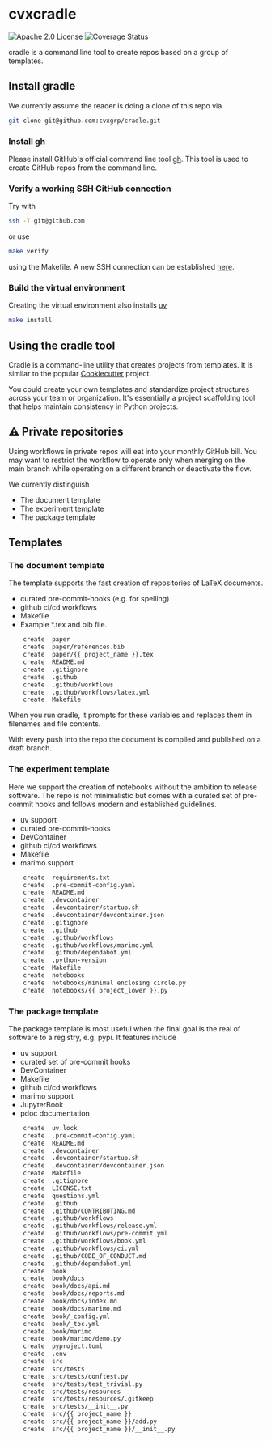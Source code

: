 # cvxcradle

[![Apache 2.0 License](https://img.shields.io/badge/License-APACHEv2-brightgreen.svg)](https://github.com/cvxgrp/cradle/blob/master/LICENSE)
[![Coverage Status](https://coveralls.io/repos/github/cvxgrp/cradle/badge.png?branch=main)](https://coveralls.io/github/cvxgrp/cradle?branch=main)

cradle is a command line tool to create repos based on a group of templates.

## Install gradle

We currently assume the reader is doing a clone of this repo via

```bash
git clone git@github.com:cvxgrp/cradle.git
```

### Install gh

Please install GitHub's official command line tool [gh](https://github.com/cli/cli).
This tool is used to create GitHub repos from the command line.

### Verify a working SSH GitHub connection

Try with

```bash
ssh -T git@github.com
```

or use

```bash
make verify
```

using the Makefile. A new SSH connection can be established [here](https://docs.github.com/en/authentication/connecting-to-github-with-ssh/generating-a-new-ssh-key-and-adding-it-to-the-ssh-agent).

### Build the virtual environment

Creating the virtual environment also installs [uv](https://docs.astral.sh/uv/getting-started/installation/)

```bash
make install
```

## Using the cradle tool

Cradle is a command-line utility that creates projects from templates.
It is similar to the popular
[Cookiecutter](https://cookiecutter.readthedocs.io/en/stable/#) project.

You could create your own templates and standardize project structures
across your team or organization.
It's essentially a project scaffolding tool that helps maintain consistency
in Python projects.

## :warning: Private repositories

Using workflows in private repos will eat into your monthly GitHub bill.
You may want to restrict the workflow to operate only when merging on the main branch
while operating on a different branch or deactivate the flow.

We currently distinguish

* The document template
* The experiment template
* The package template

## Templates

### The document template

The template supports the fast creation of repositories of LaTeX documents.

* curated pre-commit-hooks (e.g. for spelling)
* github ci/cd workflows
* Makefile
* Example *.tex and bib file.

```bash
    create  paper
    create  paper/references.bib
    create  paper/{{ project_name }}.tex
    create  README.md
    create  .gitignore
    create  .github
    create  .github/workflows
    create  .github/workflows/latex.yml
    create  Makefile
```

When you run cradle, it prompts for these variables
and replaces them in filenames and file contents.

With every push into the repo the document is compiled
and published on a draft branch.

### The experiment template

Here we support the creation of notebooks without the ambition to release software.
The repo is not minimalistic but comes with a curated set of pre-commit hooks and
follows modern and established guidelines.

* uv support
* curated pre-commit-hooks
* DevContainer
* github ci/cd workflows
* Makefile
* marimo support

```bash
    create  requirements.txt
    create  .pre-commit-config.yaml
    create  README.md
    create  .devcontainer
    create  .devcontainer/startup.sh
    create  .devcontainer/devcontainer.json
    create  .gitignore
    create  .github
    create  .github/workflows
    create  .github/workflows/marimo.yml
    create  .github/dependabot.yml
    create  .python-version
    create  Makefile
    create  notebooks
    create  notebooks/minimal enclosing circle.py
    create  notebooks/{{ project_lower }}.py
```

### The package template

The package template is most useful when the final
goal is the real of software to a registry, e.g. pypi.
It features include

* uv support
* curated set of pre-commit hooks
* DevContainer
* Makefile
* github ci/cd workflows
* marimo support
* JupyterBook
* pdoc documentation

```bash
    create  uv.lock
    create  .pre-commit-config.yaml
    create  README.md
    create  .devcontainer
    create  .devcontainer/startup.sh
    create  .devcontainer/devcontainer.json
    create  Makefile
    create  .gitignore
    create  LICENSE.txt
    create  questions.yml
    create  .github
    create  .github/CONTRIBUTING.md
    create  .github/workflows
    create  .github/workflows/release.yml
    create  .github/workflows/pre-commit.yml
    create  .github/workflows/book.yml
    create  .github/workflows/ci.yml
    create  .github/CODE_OF_CONDUCT.md
    create  .github/dependabot.yml
    create  book
    create  book/docs
    create  book/docs/api.md
    create  book/docs/reports.md
    create  book/docs/index.md
    create  book/docs/marimo.md
    create  book/_config.yml
    create  book/_toc.yml
    create  book/marimo
    create  book/marimo/demo.py
    create  pyproject.toml
    create  .env
    create  src
    create  src/tests
    create  src/tests/conftest.py
    create  src/tests/test_trivial.py
    create  src/tests/resources
    create  src/tests/resources/.gitkeep
    create  src/tests/__init__.py
    create  src/{{ project_name }}
    create  src/{{ project_name }}/add.py
    create  src/{{ project_name }}/__init__.py

```
